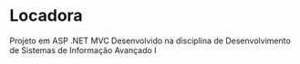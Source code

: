 # Locadora
Projeto em ASP .NET MVC
Desenvolvido na disciplina de Desenvolvimento de Sistemas de Informação Avançado I

